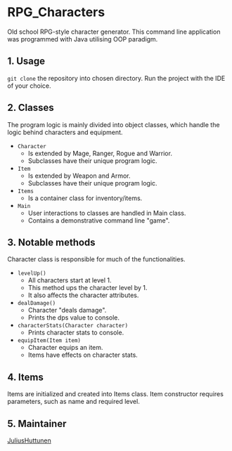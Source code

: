 # RPG_Characters

Old school RPG-style character generator. This command line application was programmed with Java utilising OOP paradigm.

## 1. Usage

```git clone``` the repository into chosen directory. Run the project with the IDE of your choice.

## 2. Classes

The program logic is mainly divided into object classes, which handle the logic behind characters and equipment.

- ```Character```
  - Is extended by Mage, Ranger, Rogue and Warrior.
  - Subclasses have their unique program logic. 
- ```Item```
  - Is extended by Weapon and Armor.
  - Subclasses have their unique program logic. 
- ```Items```
  - Is a container class for inventory/items.
- ```Main```
  - User interactions to classes are handled in Main class.
  - Contains a demonstrative command line "game".

## 3. Notable methods

Character class is responsible for much of the functionalities.

- ```levelUp()```
  - All characters start at level 1.
  - This method ups the character level by 1.
  - It also affects the character attributes.
- ```dealDamage()```
  - Character "deals damage".
  - Prints the dps value to console.
- ```characterStats(Character character)```
  - Prints character stats to console.
- ```equipItem(Item item)```
  - Character equips an item.
  - Items have effects on character stats.

## 4. Items

Items are initialized and created into Items class.
Item constructor requires parameters, such as name and required level. 

## 5. Maintainer

[JuliusHuttunen](https://github.com/JuliusHuttunen)


